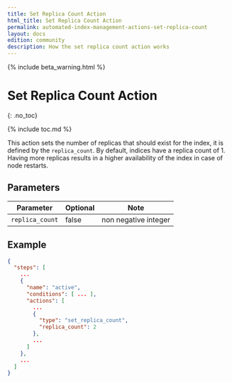 ```yaml
---
title: Set Replica Count Action
html_title: Set Replica Count Action
permalink: automated-index-management-actions-set-replica-count
layout: docs
edition: community
description: How the set replica count action works
---
```

<!--- Copyright 2023 floragunn GmbH -->

{% include beta_warning.html %}

# Set Replica Count Action
{: .no_toc}

{% include toc.md %}

This action sets the number of replicas that should exist for the index, it is defined by the `replica_count`.
By default, indices have a replica count of 1.
Having more replicas results in a higher availability of the index in case of node restarts.

## Parameters

| Parameter       | Optional | Note                 |
|-----------------|----------|----------------------|
| `replica_count` | false    | non negative integer |

## Example

```json
{
  "steps": [
    ...
    {
      "name": "active",
      "conditions": [ ... ],
      "actions": [
        ...
        {
          "type": "set_replica_count",
          "replica_count": 2
        },
        ...
      ]
    },
    ...
  ]
}
```
